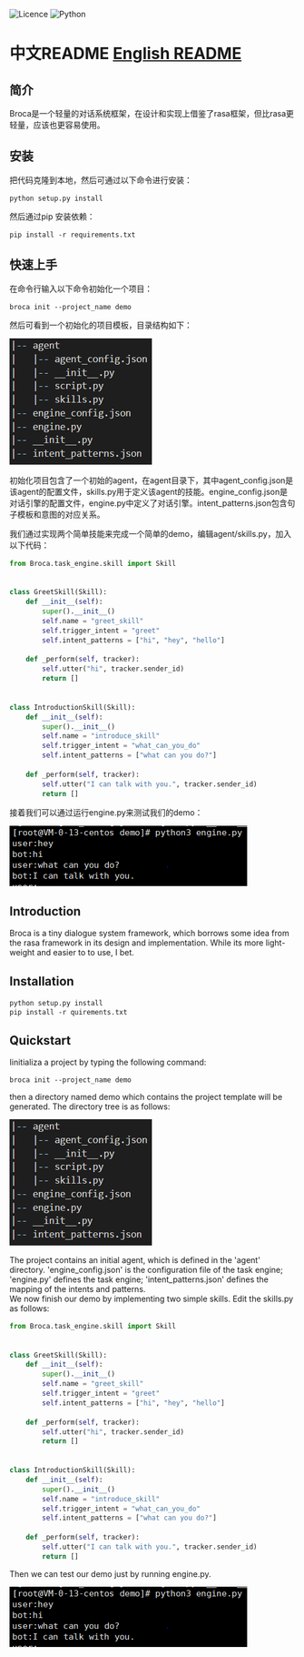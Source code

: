 ![Licence](https://img.shields.io/github/license/lawRossi/broca)
![Python](https://img.shields.io/badge/Python->=3.6-blue)

# 中文README [English README](#introduction)

## 简介
   Broca是一个轻量的对话系统框架，在设计和实现上借鉴了rasa框架，但比rasa更轻量，应该也更容易使用。

## 安装

把代码克隆到本地，然后可通过以下命令进行安装：

    python setup.py install

然后通过pip 安装依赖：

    pip install -r requirements.txt

## 快速上手
    
在命令行输入以下命令初始化一个项目：
 
    broca init --project_name demo
然后可看到一个初始化的项目模板，目录结构如下：

![](resource/img/directory_tree.png)

初始化项目包含了一个初始的agent，在agent目录下，其中agent_config.json是该agent的配置文件，skills.py用于定义该agent的技能。engine_config.json是对话引擎的配置文件，engine.py中定义了对话引擎。intent_patterns.json包含句子模板和意图的对应关系。

我们通过实现两个简单技能来完成一个简单的demo，编辑agent/skills.py，加入以下代码：
```python
from Broca.task_engine.skill import Skill


class GreetSkill(Skill):
    def __init__(self):
        super().__init__()
        self.name = "greet_skill"
        self.trigger_intent = "greet"
        self.intent_patterns = ["hi", "hey", "hello"]

    def _perform(self, tracker):
        self.utter("hi", tracker.sender_id)
        return []


class IntroductionSkill(Skill):
    def __init__(self):
        super().__init__()
        self.name = "introduce_skill"
        self.trigger_intent = "what_can_you_do"
        self.intent_patterns = ["what can you do?"]

    def _perform(self, tracker):
        self.utter("I can talk with you.", tracker.sender_id)
        return []
```
接着我们可以通过运行engine.py来测试我们的demo：

![](resource/img/demo.png)

## Introduction

Broca is a tiny dialogue system framework, which borrows some idea from the rasa framework in its design and implementation. While its more light-weight and easier to to use, I bet.

## Installation

    python setup.py install
    pip install -r quirements.txt

## Quickstart

Iinitializa a project by typing the following command:

    broca init --project_name demo
then a directory named demo which contains the project template will be generated. The directory tree is as follows:

![](resource/img/directory_tree.png)


The project contains an initial agent, which is defined in the 'agent' directory. 'engine_config.json' is the configuration file of the task engine; 'engine.py' defines the task engine;
'intent_patterns.json' defines the mapping of the intents and patterns.  
We now finish our demo by implementing two simple skills. Edit the skills.py as follows:
```python
from Broca.task_engine.skill import Skill


class GreetSkill(Skill):
    def __init__(self):
        super().__init__()
        self.name = "greet_skill"
        self.trigger_intent = "greet"
        self.intent_patterns = ["hi", "hey", "hello"]

    def _perform(self, tracker):
        self.utter("hi", tracker.sender_id)
        return []


class IntroductionSkill(Skill):
    def __init__(self):
        super().__init__()
        self.name = "introduce_skill"
        self.trigger_intent = "what_can_you_do"
        self.intent_patterns = ["what can you do?"]

    def _perform(self, tracker):
        self.utter("I can talk with you.", tracker.sender_id)
        return []
```

Then we can test our demo just by running engine.py.  

![](resource/img/demo.png)
